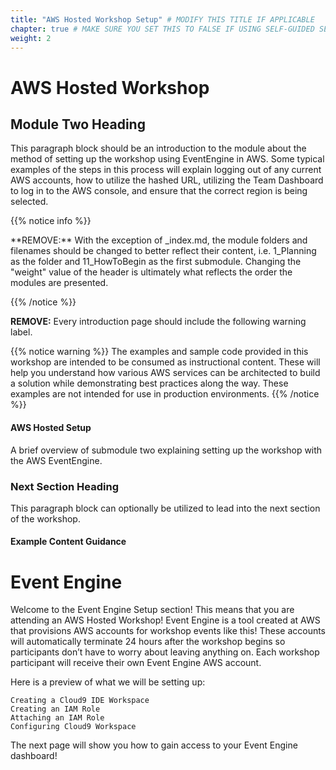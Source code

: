 ```yaml
---
title: "AWS Hosted Workshop Setup" # MODIFY THIS TITLE IF APPLICABLE
chapter: true # MAKE SURE YOU SET THIS TO FALSE IF USING SELF-GUIDED SETUP
weight: 2
---
```


# AWS Hosted Workshop <!-- MODIFY THIS HEADING -->

## Module Two Heading <!-- MODIFY THIS SUBHEADING -->

This paragraph block should be an introduction to the module about the method of setting up the workshop using EventEngine in AWS. Some typical examples of the steps in this process will explain logging out of any current AWS accounts, how to utilize the hashed URL, utilizing the Team Dashboard to log in to the AWS console, and ensure that the correct region is being selected.

{{% notice info %}}
<p style='text-align: left;'>
**REMOVE:** With the exception of _index.md, the module folders and filenames should be changed to better reflect their content, i.e. 1_Planning as the folder and 11_HowToBegin as the first submodule. Changing the "weight" value of the header is ultimately what reflects the order the modules are presented.
</p>
{{% /notice %}}

**REMOVE:** Every introduction page should include the following warning label.

{{% notice warning %}}
The examples and sample code provided in this workshop are intended to be consumed as instructional content. These will help you understand how various AWS services can be architected to build a solution while demonstrating best practices along the way. These examples are not intended for use in production environments.
{{% /notice %}}


#### AWS Hosted Setup <!-- MODIFY THIS SUBHEADING IF APPLICABLE -->
A brief overview of submodule two explaining setting up the workshop with the AWS EventEngine.

### Next Section Heading <!-- MODIFY THIS HEADING -->
This paragraph block can optionally be utilized to lead into the next section of the workshop.


#### Example Content Guidance
# Event Engine <!-- MODIFY THIS HEADING -->
Welcome to the Event Engine Setup section! This means that you are attending an AWS Hosted Workshop! Event Engine is a tool created at AWS that provisions AWS accounts for workshop events like this! These accounts will automatically terminate 24 hours after the workshop begins so participants don’t have to worry about leaving anything on. Each workshop participant will receive their own Event Engine AWS account.

Here is a preview of what we will be setting up:

    Creating a Cloud9 IDE Workspace
    Creating an IAM Role
    Attaching an IAM Role
    Configuring Cloud9 Workspace

The next page will show you how to gain access to your Event Engine dashboard!
